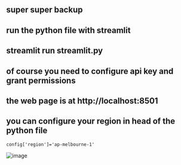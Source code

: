 ## super super backup

## run the python file with streamlit 

## streamlit run streamlit.py

## of course you need to configure api key and grant permissions

## the web page is at http://localhost:8501

## you can configure your region in head of the python file 

```
config['region']='ap-melbourne-1'
```

![image](/ssbackup.png)